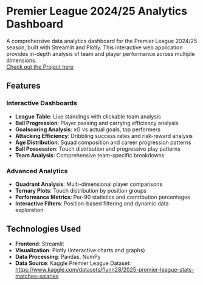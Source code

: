 # Premier League 2024/25 Analytics Dashboard

A comprehensive data analytics dashboard for the Premier League 2024/25 season, built with Streamlit and Plotly. This interactive web application provides in-depth analysis of team and player performance across multiple dimensions.<br>
[Check out the Project here](https://premierleague-analysis.up.railway.app/)

## Features

### **Interactive Dashboards**
- **League Table**: Live standings with clickable team analysis
- **Ball Progression**: Player passing and carrying efficiency analysis
- **Goalscoring Analysis**: xG vs actual goals, top performers
- **Attacking Efficiency**: Dribbling success rates and risk-reward analysis
- **Age Distribution**: Squad composition and career progression patterns
- **Ball Possession**: Touch distribution and progressive play patterns
- **Team Analysis**: Comprehensive team-specific breakdowns

### **Advanced Analytics**
- **Quadrant Analysis**: Multi-dimensional player comparisons
- **Ternary Plots**: Touch distribution by position groups
- **Performance Metrics**: Per-90 statistics and contribution percentages
- **Interactive Filters**: Position-based filtering and dynamic data exploration

## Technologies Used

- **Frontend**: Streamlit
- **Visualization**: Plotly (Interactive charts and graphs)
- **Data Processing**: Pandas, NumPy
- **Data Source**: Kaggle Premier League Dataset: https://www.kaggle.com/datasets/flynn28/2025-premier-league-stats-matches-salaries
